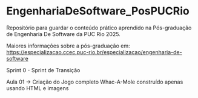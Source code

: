 # EngenhariaDeSoftware_PosPUCRio
Repositório para guardar o conteúdo prático aprendido na Pós-graduação de Engenharia De Software da PUC Rio 2025.

Maiores informações sobre a pós-graduação em: https://especializacao.ccec.puc-rio.br/especializacao/engenharia-de-software

Sprint 0 - Sprint de Transição

Aula 01 -> Criação do Jogo completo Whac-A-Mole construído apenas usando HTML e imagens
